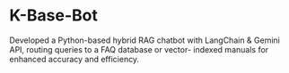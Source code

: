 # K-Base-Bot
Developed a Python-based hybrid RAG chatbot with LangChain &amp; Gemini API, routing queries to a FAQ database or vector- indexed manuals for enhanced accuracy and efficiency.

